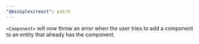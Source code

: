```yaml
---
"@miniplex/react": patch
---
```


`<Component>` will now throw an error when the user tries to add a component to an entity that already has the component.
